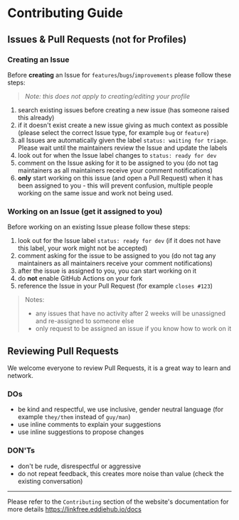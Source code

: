 # Contributing Guide

## Issues & Pull Requests (not for Profiles)

### Creating an Issue

Before **creating** an Issue for `features`/`bugs`/`improvements` please follow these steps:

> *Note: this does not apply to creating/editing your profile*

1. search existing issues before creating a new issue (has someone raised this already)
1. if it doesn't exist create a new issue giving as much context as possible (please select the correct Issue type, for example `bug` or `feature`)
1. all Issues are automatically given the label `status: waiting for triage`. Please wait until the maintainers review the Issue and update the labels
1. look out for when the Issue label changes to `status: ready for dev`
1. comment on the Issue asking for it to be assigned to you (do not tag maintainers as all maintainers receive your comment notifications)
1. **only** start working on this issue (and open a Pull Request) when it has been assigned to you - this will prevent confusion, multiple people working on the same issue and work not being used.

### Working on an Issue (get it assigned to you)

Before working on an existing Issue please follow these steps:

1. look out for the Issue label `status: ready for dev` (if it does not have this label, your work might not be accepted)
1. comment asking for the issue to be assigned to you (do not tag any maintainers as all maintainers receive your comment notifications)
1. after the issue is assigned to you, you can start working on it
1. do **not** enable GitHub Actions on your fork
1. reference the Issue in your Pull Request (for example `closes #123`)

> Notes:
> - any issues that have no activity after 2 weeks will be unassigned and re-assigned to someone else
> - only request to be assigned an issue if you know how to work on it

## Reviewing Pull Requests

We welcome everyone to review Pull Requests, it is a great way to learn and network.

### DOs
- be kind and respectful, we use inclusive, gender neutral language (for example `they/them` instead of `guy/man`)
- use inline comments to explain your suggestions
- use inline suggestions to propose changes

### DON'Ts
- don't be rude, disrespectful or aggressive
- do not repeat feedback, this creates more noise than value (check the existing conversation)

---


Please refer to the `Contributing` section of the website's documentation for more details https://linkfree.eddiehub.io/docs
